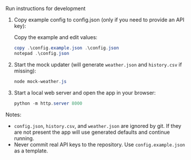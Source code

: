 Run instructions for development

1. Copy example config to config.json (only if you need to provide an API key):

   Copy the example and edit values:

   ```powershell
   copy .\config.example.json .\config.json
   notepad .\config.json
   ```

2. Start the mock updater (will generate `weather.json` and `history.csv` if missing):

   ```powershell
   node mock-weather.js
   ```

3. Start a local web server and open the app in your browser:

   ```powershell
   python -m http.server 8000
   ```

Notes:
- `config.json`, `history.csv`, and `weather.json` are ignored by git. If they are not present the app will use generated defaults and continue running.
- Never commit real API keys to the repository. Use `config.example.json` as a template.
